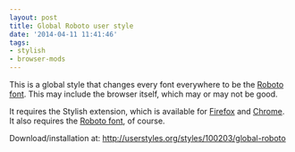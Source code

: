 ```yaml
---
layout: post
title: Global Roboto user style
date: '2014-04-11 11:41:46'
tags:
- stylish
- browser-mods
---
```


<!--
<div id="slidr-roboto-style" style="display: inline-block; max-width:100%;">
  <div data-slidr="one">
    <a href="/content/images/2014/Apr/Pages_-_Mozilla_Firefox_2014-04-26_16-39-56.png" target="_blank"><img src="/content/images/2014/Apr/Pages_-_Mozilla_Firefox_2014-04-26_16-39-56_thumb.jpg"/></a>
    <small><a href="https://www.facebook.com/"> Facebook </a> - Before</small>
  </div>
  <div data-slidr="two">
    <a href="/content/images/2014/Apr/Pages_-_Mozilla_Firefox_2014-04-26_16-40-08.png" target="_blank"><img src="/content/images/2014/Apr/Pages_-_Mozilla_Firefox_2014-04-26_16-40-08_thumb.jpg"/></a>
    <small><a href="https://www.facebook.com/"> Facebook </a> - After</small>
  </div>
  <div data-slidr="three">
    <a href="/content/images/2014/Apr/Coding_Horror_-_Mozilla_Firefox_2014-04-26_16-42-35.png" target="_blank"><img src="/content/images/2014/Apr/Coding_Horror_-_Mozilla_Firefox_2014-04-26_16-42-35_thumb.jpg"/></a>
    <small><a href="http://blog.codinghorror.com/"> Coding Horror </a> - Before</small>
  </div>
  <div data-slidr="four">
    <a href="/content/images/2014/Apr/Coding_Horror_-_Mozilla_Firefox_2014-04-26_16-42-51.png" target="_blank"><img src="/content/images/2014/Apr/Coding_Horror_-_Mozilla_Firefox_2014-04-26_16-42-51_thumb.jpg"/></a>
    <small><a href="http://blog.codinghorror.com/"> Coding Horror </a> - After</small>
  </div>
</div>

<script type="text/javascript" src="/assets/js/slidr.min.js"></script>

<script>
var s = slidr.create('slidr-roboto-style', {
	keyboard: true,
    touch: true,
    controls: 'none',
    breadcrumbs: true,
    pause: true,
    theme: '#22313F'
});
s.add('h', ['one', 'two', 'three', 'four', 'one']);
s.auto();
</script>
-->

This is a global style that changes every font everywhere to be the [Roboto font](https://www.google.com/fonts/specimen/Roboto). This may include the browser itself, which may or may not be good.

It requires the Stylish extension, which is available for [Firefox](https://addons.mozilla.org/en-US/firefox/addon/stylish/?src=external-userstyleshome) and [Chrome](https://chrome.google.com/webstore/detail/fjnbnpbmkenffdnngjfgmeleoegfcffe). It also requires the [Roboto font](http://www.fontsquirrel.com/fonts/roboto), of course.

Download/installation at: http://userstyles.org/styles/100203/global-roboto